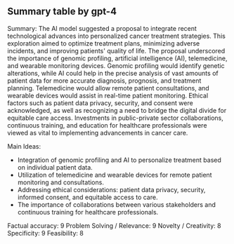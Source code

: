 ## Summary table by gpt-4
Summary: 
The AI model suggested a proposal to integrate recent technological advances into personalized cancer treatment strategies. This exploration aimed to optimize treatment plans, minimizing adverse incidents, and improving patients' quality of life. The proposal underscored the importance of genomic profiling, artificial intelligence (AI), telemedicine, and wearable monitoring devices. Genomic profiling would identify genetic alterations, while AI could help in the precise analysis of vast amounts of patient data for more accurate diagnosis, prognosis, and treatment planning. Telemedicine would allow remote patient consultations, and wearable devices would assist in real-time patient monitoring. Ethical factors such as patient data privacy, security, and consent were acknowledged, as well as recognizing a need to bridge the digital divide for equitable care access. Investments in public-private sector collaborations, continuous training, and education for healthcare professionals were viewed as vital to implementing advancements in cancer care.

Main Ideas: 
- Integration of genomic profiling and AI to personalize treatment based on individual patient data.
- Utilization of telemedicine and wearable devices for remote patient monitoring and consultations.
- Addressing ethical considerations: patient data privacy, security, informed consent, and equitable access to care.
- The importance of collaborations between various stakeholders and continuous training for healthcare professionals. 

Factual accuracy: 9
Problem Solving / Relevance: 9
Novelty / Creativity: 8
Specificity: 9
Feasibility: 8